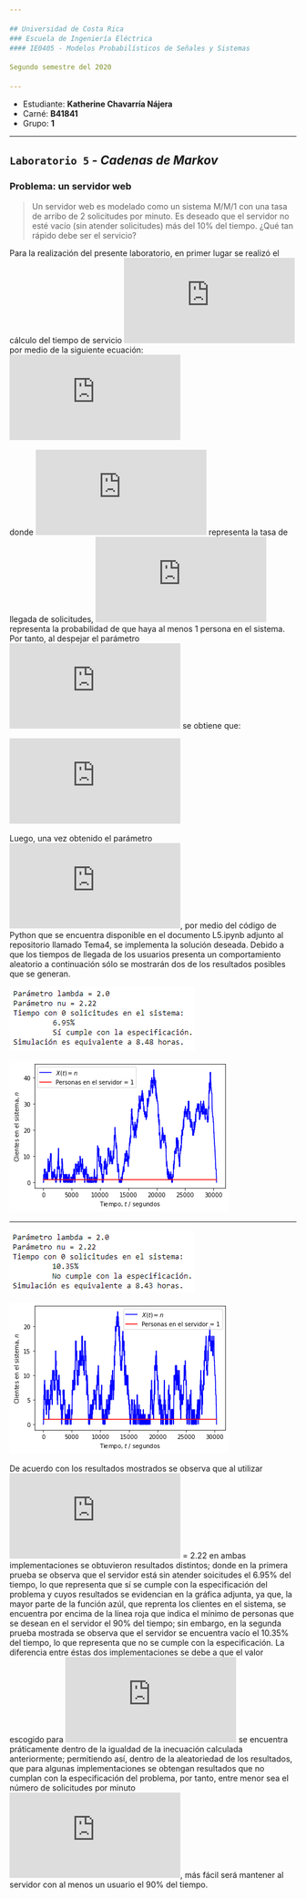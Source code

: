 ```yaml
---

## Universidad de Costa Rica
### Escuela de Ingeniería Eléctrica
#### IE0405 - Modelos Probabilísticos de Señales y Sistemas

Segundo semestre del 2020

---
```


* Estudiante: **Katherine Chavarría Nájera**
* Carné: **B41841**
* Grupo: **1**
---

## `Laboratorio 5` - *Cadenas de Markov*
### Problema: un servidor web

> Un servidor web es modelado como un sistema M/M/1 con una tasa de arribo de 2 solicitudes por minuto. Es deseado que el servidor no esté vacío (sin atender solicitudes) más del 10% del tiempo. ¿Qué tan rápido debe ser el servicio?

Para la realización del presente laboratorio, en primer lugar se realizó el cálculo del tiempo de servicio ![](https://latex.codecogs.com/gif.latex?%5Cupsilon) por medio de la siguiente ecuación: 
![](https://latex.codecogs.com/gif.latex?%5Crho%5E1%20%3D%5Cleft%28%20%5Cfrac%7B%5Clambda%7D%7B%5Cnu%7D%20%5Cright%29%5E1%20%5Cgeq%200.9%20%5C%5C)

donde ![](https://latex.codecogs.com/gif.latex?%5Clambda) representa la tasa de llegada de solicitudes, ![](https://latex.codecogs.com/gif.latex?%5Crho%5E%7B1%7D) representa la probabilidad de que haya al menos 1 persona en el sistema. Por tanto, al despejar el parámetro ![](https://latex.codecogs.com/gif.latex?%5Cupsilon) se obtiene que:

![](https://latex.codecogs.com/gif.latex?%5Cnu%5E%7B1%7D%20%5Cleq%20%5Cfrac%7B%5Clambda%5E%7B1%7D%7D%7B0.9%7D%3D2.22%20%5CRightarrow%20%5Cnu%20%5Cleq%202.22)

Luego, una vez obtenido el parámetro ![](https://latex.codecogs.com/gif.latex?%5Cupsilon), por medio del código de Python que se encuentra disponible en el documento L5.ipynb adjunto al repositorio llamado Tema4, se implementa la solución deseada. Debido a que los tiempos de llegada de los usuarios presenta un comportamiento aleatorio a continuación sólo se mostrarán dos de los resultados posibles que se generan. 

![](Figuras/Figura%201.png) 

![](Figuras/Figura%201.1.png)

---

![](Figuras/Figura%202.png)

![](Figuras/Figura%202.1.png)

De acuerdo con los resultados mostrados se observa que al utilizar ![](https://latex.codecogs.com/gif.latex?%5Cupsilon) = 2.22 en ambas implementaciones se obtuvieron resultados distintos; donde en la primera prueba se observa que el servidor está sin atender soicitudes el 6.95% del tiempo, lo que representa que sí se cumple con la especificación del problema y cuyos resultados se evidencian en la gráfica adjunta, ya que, la mayor parte de la función azúl, que reprenta los clientes en el sistema, se encuentra por encima de la línea roja que indica el mínimo de personas que se desean en el servidor el 90% del tiempo; sin embargo, en la segunda prueba mostrada se observa que el servidor se encuentra vacío el 10.35% del tiempo, lo que representa que no se cumple con la especificación. La diferencia entre éstas dos implementaciones se debe a que el valor escogido para ![](https://latex.codecogs.com/gif.latex?%5Cupsilon) se encuentra práticamente dentro de la igualdad de la inecuación calculada anteriormente; permitiendo así, dentro de la aleatoriedad de los resultados, que para algunas implementaciones se obtengan resultados que no cumplan con la especificación del problema, por tanto, entre menor sea el número de solicitudes por minuto ![](https://latex.codecogs.com/gif.latex?%5Cupsilon), más fácil será mantener al servidor con al menos un usuario el 90% del tiempo.      
